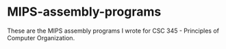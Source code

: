 # MIPS-assembly-programs

These are the MIPS assembly programs I wrote for CSC 345 - Principles of Computer Organization.
